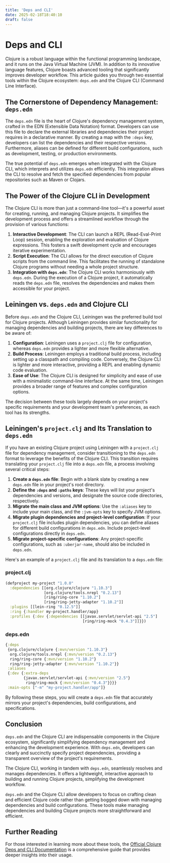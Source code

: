 ```yaml
---
title: 'Deps and CLI'
date: 2025-02-18T18:40:10
draft: false
---
```


# Deps and CLI

Clojure is a robust language within the functional programming landscape, and it runs on the Java Virtual Machine (JVM). In addition to its innovative language features, Clojure boasts advanced tooling that significantly improves developer workflow. This article guides you through two essential tools within the Clojure ecosystem: `deps.edn` and the Clojure CLI (Command Line Interface).

## The Cornerstone of Dependency Management: `deps.edn`

The `deps.edn` file is the heart of Clojure's dependency management system, crafted in the EDN (Extensible Data Notation) format. Developers can use this file to declare the external libraries and dependencies their project requires in a declarative manner. By creating a map with the `:deps` key, developers can list the dependencies and their respective versions. Furthermore, aliases can be defined for different build configurations, such as development, testing, or production environments.

The true potential of `deps.edn` emerges when integrated with the Clojure CLI, which interprets and utilizes `deps.edn` efficiently. This integration allows the CLI to resolve and fetch the specified dependencies from popular repositories such as Maven or Clojars.

## The Power of the Clojure CLI in Development

The Clojure CLI is more than just a command-line tool—it's a powerful asset for creating, running, and managing Clojure projects. It simplifies the development process and offers a streamlined workflow through the provision of various functions:

1. **Interactive Development**: The CLI can launch a REPL (Read-Eval-Print Loop) session, enabling the exploration and evaluation of Clojure expressions. This fosters a swift development cycle and encourages iterative experimentation.
2. **Script Execution**: The CLI allows for the direct execution of Clojure scripts from the command line. This facilitates the running of standalone Clojure programs without needing a whole project structure.
3. **Integration with `deps.edn`**: The Clojure CLI works harmoniously with `deps.edn`. During the execution of a Clojure project, it automatically reads the `deps.edn` file, resolves the dependencies and makes them accessible for your project.

## Leiningen vs. `deps.edn` and Clojure CLI

Before `deps.edn` and the Clojure CLI, Leiningen was the preferred build tool for Clojure projects. Although Leiningen provides similar functionality for managing dependencies and building projects, there are key differences to be aware of:

1. **Configuration**: Leiningen uses a `project.clj` file for configuration, whereas `deps.edn` provides a lighter and more flexible alternative.
2. **Build Process**: Leiningen employs a traditional build process, including setting up a classpath and compiling code. Conversely, the Clojure CLI is lighter and more interactive, providing a REPL and enabling dynamic code evaluation.
3. **Ease of Use**: The Clojure CLI is designed for simplicity and ease of use with a minimalistic command-line interface. At the same time, Leiningen provides a broader range of features and complex configuration options.

The decision between these tools largely depends on your project's specific requirements and your development team's preferences, as each tool has its strengths.

## Leiningen's `project.clj` and Its Translation to `deps.edn`

If you have an existing Clojure project using Leiningen with a `project.clj` file for dependency management, consider transitioning to the `deps.edn` format to leverage the benefits of the Clojure CLI. This transition requires translating your `project.clj` file into a `deps.edn` file, a process involving several critical steps:

1. **Create a `deps.edn` file**: Begin with a blank slate by creating a new `deps.edn` file in your project's root directory.
2. **Define the `:deps` and `:paths` keys**: These keys will list your project's dependencies and versions, and designate the source code directories, respectively.
3. **Migrate the main class and JVM options**: Use the `:aliases` key to include your main class, and the `:jvm-opts` key to specify JVM options.
4. **Migrate plugin dependencies and project-level configuration**: If your `project.clj` file includes plugin dependencies, you can define aliases for different build configurations in `deps.edn`. Include project-level configurations directly in `deps.edn`.
5. **Migrate project-specific configurations**: Any project-specific configurations, such as `:uberjar-name`, should also be included in `deps.edn`.

Here's an example of a `project.clj` file and its translation to a `deps.edn` file:

### **project.clj**

```clojure
(defproject my-project "1.0.0"
  :dependencies [[org.clojure/clojure "1.10.3"]
                 [org.clojure/tools.nrepl "0.2.13"]
                 [ring/ring-core "1.10.2"]
                 [ring/ring-jetty-adapter "1.10.2"]]
  :plugins [[lein-ring "0.12.5"]]
  :ring {:handler my-project.handler/app}
  :profiles {:dev {:dependencies [[javax.servlet/servlet-api "2.5"]
                                  [ring/ring-mock "0.4.3"]]}})

```

### **deps.edn**

```clojure
{:deps
 {org.clojure/clojure {:mvn/version "1.10.3"}
  org.clojure/tools.nrepl {:mvn/version "0.2.13"}
  ring/ring-core {:mvn/version "1.10.2"}
  ring/ring-jetty-adapter {:mvn/version "1.10.2"}}
 :aliases
 {:dev {:extra-deps
        {javax.servlet/servlet-api {:mvn/version "2.5"}
         ring/ring-mock {:mvn/version "0.4.3"}}}}
 :main-opts ["-m" "my-project.handler/app"]}
```

By following these steps, you will create a `deps.edn` file that accurately mirrors your project's dependencies, build configurations, and specifications.

## Conclusion

`deps.edn` and the Clojure CLI are indispensable components in the Clojure ecosystem, significantly simplifying dependency management and enhancing the development experience. With `deps.edn`, developers can clearly and succinctly specify project dependencies, providing a transparent overview of the project's requirements.

The Clojure CLI, working in tandem with `deps.edn`, seamlessly resolves and manages dependencies. It offers a lightweight, interactive approach to building and running Clojure projects, simplifying the development workflow.

`deps.edn` and the Clojure CLI allow developers to focus on crafting clean and efficient Clojure code rather than getting bogged down with managing dependencies and build configurations. These tools make managing dependencies and building Clojure projects more straightforward and efficient.

## Further Reading

For those interested in learning more about these tools, the [Official Clojure Deps and CLI Documentation](https://clojure.org/guides/deps_and_cli) is a comprehensive guide that provides deeper insights into their usage.

